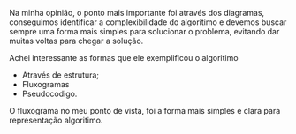 Na minha opinião, o ponto mais importante foi através dos diagramas, conseguimos identificar a complexibilidade do algoritimo e 
devemos buscar sempre uma forma mais simples para solucionar o problema, evitando dar muitas voltas para chegar a solução.

Achei interessante as formas que ele exemplificou o algoritimo 
* Através de estrutura;
* Fluxogramas 
* Pseudocodigo.

O fluxograma no meu ponto de vista, foi a forma mais simples e clara para representação algoritimo.